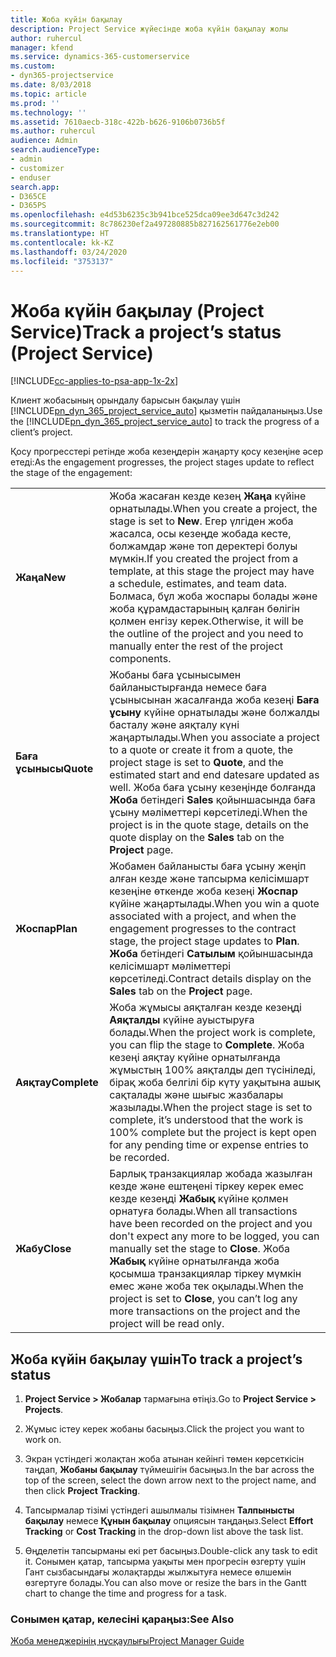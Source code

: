 ```yaml
---
title: Жоба күйін бақылау
description: Project Service жүйесінде жоба күйін бақылау жолы
author: ruhercul
manager: kfend
ms.service: dynamics-365-customerservice
ms.custom:
- dyn365-projectservice
ms.date: 8/03/2018
ms.topic: article
ms.prod: ''
ms.technology: ''
ms.assetid: 7610aecb-318c-422b-b626-9106b0736b5f
ms.author: ruhercul
audience: Admin
search.audienceType:
- admin
- customizer
- enduser
search.app:
- D365CE
- D365PS
ms.openlocfilehash: e4d53b6235c3b941bce525dca09ee3d647c3d242
ms.sourcegitcommit: 8c786230ef2a497280885b827162561776e2eb00
ms.translationtype: HT
ms.contentlocale: kk-KZ
ms.lasthandoff: 03/24/2020
ms.locfileid: "3753137"
---
```

# <a name="track-a-projects-status-project-service"></a><span data-ttu-id="4eaf3-103">Жоба күйін бақылау (Project Service)</span><span class="sxs-lookup"><span data-stu-id="4eaf3-103">Track a project’s status (Project Service)</span></span>

[!INCLUDE[cc-applies-to-psa-app-1x-2x](../includes/cc-applies-to-psa-app-1x-2x.md)]

<span data-ttu-id="4eaf3-104">Клиент жобасының орындалу барысын бақылау үшін [!INCLUDE[pn_dyn_365_project_service_auto](../includes/pn-dyn-365-project-service-auto.md)] қызметін пайдаланыңыз.</span><span class="sxs-lookup"><span data-stu-id="4eaf3-104">Use the [!INCLUDE[pn_dyn_365_project_service_auto](../includes/pn-dyn-365-project-service-auto.md)] to track the progress of a client’s project.</span></span>  

<span data-ttu-id="4eaf3-105">Қосу прогресстері ретінде жоба кезеңдерін жаңарту қосу кезеңіне әсер етеді:</span><span class="sxs-lookup"><span data-stu-id="4eaf3-105">As the engagement progresses, the project stages update to reflect the stage of the engagement:</span></span>  


|              |                                                                                                                                                                                                                                                                                                  |
|--------------|--------------------------------------------------------------------------------------------------------------------------------------------------------------------------------------------------------------------------------------------------------------------------------------------------|
|   <span data-ttu-id="4eaf3-106">**Жаңа**</span><span class="sxs-lookup"><span data-stu-id="4eaf3-106">**New**</span></span>    | <span data-ttu-id="4eaf3-107">Жоба жасаған кезде кезең **Жаңа** күйіне орнатылады.</span><span class="sxs-lookup"><span data-stu-id="4eaf3-107">When you create a project, the stage is set to **New**.</span></span> <span data-ttu-id="4eaf3-108">Егер үлгіден жоба жасалса, осы кезеңде жобада кесте, болжамдар және топ деректері болуы мүмкін.</span><span class="sxs-lookup"><span data-stu-id="4eaf3-108">If you created the project from a template, at this stage the project may have a schedule, estimates, and team data.</span></span> <span data-ttu-id="4eaf3-109">Болмаса, бұл жоба жоспары болады және жоба құрамдастарының қалған бөлігін қолмен енгізу керек.</span><span class="sxs-lookup"><span data-stu-id="4eaf3-109">Otherwise, it will be the outline of the project and you need to manually enter the rest of the project components.</span></span> |
|  <span data-ttu-id="4eaf3-110">**Баға ұсынысы**</span><span class="sxs-lookup"><span data-stu-id="4eaf3-110">**Quote**</span></span>   |      <span data-ttu-id="4eaf3-111">Жобаны баға ұсынысымен байланыстырғанда немесе баға ұсынысынан жасалғанда жоба кезеңі **Баға ұсыну** күйіне орнатылады және болжалды басталу және аяқталу күні жаңартылады.</span><span class="sxs-lookup"><span data-stu-id="4eaf3-111">When you associate a project to a quote or create it from a quote, the project stage is set to **Quote**, and the estimated start and end datesare updated as well.</span></span> <span data-ttu-id="4eaf3-112">Жоба баға ұсыну кезеңінде болғанда **Жоба** бетіндегі **Sales** қойыншасында баға ұсыну мәліметтері көрсетіледі.</span><span class="sxs-lookup"><span data-stu-id="4eaf3-112">When the project is in the quote stage, details on the quote display on the **Sales** tab on the **Project** page.</span></span>      |
|   <span data-ttu-id="4eaf3-113">**Жоспар**</span><span class="sxs-lookup"><span data-stu-id="4eaf3-113">**Plan**</span></span>   |                                     <span data-ttu-id="4eaf3-114">Жобамен байланысты баға ұсыну жеңіп алған кезде және тапсырма келісімшарт кезеңіне өткенде жоба кезеңі **Жоспар** күйіне жаңартылады.</span><span class="sxs-lookup"><span data-stu-id="4eaf3-114">When you win a quote associated with a project, and when the engagement progresses to the contract stage, the project stage updates to **Plan**.</span></span> <span data-ttu-id="4eaf3-115">**Жоба** бетіндегі **Сатылым** қойыншасында келісімшарт мәліметтері көрсетіледі.</span><span class="sxs-lookup"><span data-stu-id="4eaf3-115">Contract details display on the **Sales** tab on the **Project** page.</span></span>                                      |
| <span data-ttu-id="4eaf3-116">**Аяқтау**</span><span class="sxs-lookup"><span data-stu-id="4eaf3-116">**Complete**</span></span> |                    <span data-ttu-id="4eaf3-117">Жоба жұмысы аяқталған кезде кезеңді **Аяқталды** күйіне ауыстыруға болады.</span><span class="sxs-lookup"><span data-stu-id="4eaf3-117">When the project work is complete, you can flip the stage to **Complete**.</span></span> <span data-ttu-id="4eaf3-118">Жоба кезеңі аяқтау күйіне орнатылғанда жұмыстың 100% аяқталды деп түсініледі, бірақ жоба белгілі бір күту уақытына ашық сақталады және шығыс жазбалары жазылады.</span><span class="sxs-lookup"><span data-stu-id="4eaf3-118">When the project stage is set to complete, it’s understood that the work is 100% complete but the project is kept open for any pending time or expense entries to be recorded.</span></span>                     |
|  <span data-ttu-id="4eaf3-119">**Жабу**</span><span class="sxs-lookup"><span data-stu-id="4eaf3-119">**Close**</span></span>   |           <span data-ttu-id="4eaf3-120">Барлық транзакциялар жобада жазылған кезде және ештеңені тіркеу керек емес кезде кезеңді **Жабық** күйіне қолмен орнатуға болады.</span><span class="sxs-lookup"><span data-stu-id="4eaf3-120">When all transactions have been recorded on the project and you don't expect any more to be logged, you can manually set the stage to **Close**.</span></span> <span data-ttu-id="4eaf3-121">Жоба **Жабық** күйіне орнатылғанда жоба қосымша транзакциялар тіркеу мүмкін емес және жоба тек оқылады.</span><span class="sxs-lookup"><span data-stu-id="4eaf3-121">When the project is set to **Close**, you can’t log any more transactions on the project and the project will be read only.</span></span>           |

## <a name="to-track-a-projects-status"></a><span data-ttu-id="4eaf3-122">Жоба күйін бақылау үшін</span><span class="sxs-lookup"><span data-stu-id="4eaf3-122">To track a project’s status</span></span>  

1.  <span data-ttu-id="4eaf3-123">**Project Service > Жобалар** тармағына өтіңіз.</span><span class="sxs-lookup"><span data-stu-id="4eaf3-123">Go to **Project Service > Projects**.</span></span>  

2.  <span data-ttu-id="4eaf3-124">Жұмыс істеу керек жобаны басыңыз.</span><span class="sxs-lookup"><span data-stu-id="4eaf3-124">Click the project you want to work on.</span></span>  

3.  <span data-ttu-id="4eaf3-125">Экран үстіндегі жолақтан жоба атынан кейінгі төмен көрсеткісін таңдап, **Жобаны бақылау** түймешігін басыңыз.</span><span class="sxs-lookup"><span data-stu-id="4eaf3-125">In the bar across the top of the screen, select the down arrow next to the project name, and then click **Project Tracking**.</span></span>  

4.  <span data-ttu-id="4eaf3-126">Тапсырмалар тізімі үстіндегі ашылмалы тізімнен **Талпынысты бақылау** немесе **Құнын бақылау** опциясын таңдаңыз.</span><span class="sxs-lookup"><span data-stu-id="4eaf3-126">Select **Effort Tracking** or **Cost Tracking** in the drop-down list above the task list.</span></span>  

5.  <span data-ttu-id="4eaf3-127">Өңделетін тапсырманы екі рет басыңыз.</span><span class="sxs-lookup"><span data-stu-id="4eaf3-127">Double-click any task to edit it.</span></span> <span data-ttu-id="4eaf3-128">Сонымен қатар, тапсырма уақыты мен прогресін өзгерту үшін Гант сызбасындағы жолақтарды жылжытуға немесе өлшемін өзгертуге болады.</span><span class="sxs-lookup"><span data-stu-id="4eaf3-128">You can also move or resize the bars in the Gantt chart to change the time and progress for a task.</span></span>  

### <a name="see-also"></a><span data-ttu-id="4eaf3-129">Сонымен қатар, келесіні қараңыз:</span><span class="sxs-lookup"><span data-stu-id="4eaf3-129">See Also</span></span>  
 [<span data-ttu-id="4eaf3-130">Жоба менеджерінің нұсқаулығы</span><span class="sxs-lookup"><span data-stu-id="4eaf3-130">Project Manager Guide</span></span>](../project-service/project-manager-guide.md)
